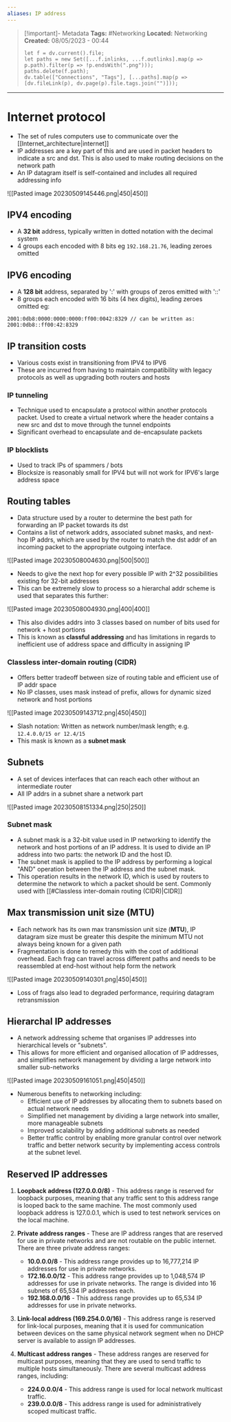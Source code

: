 ```yaml
---
aliases: IP address
---
```


> [!important]- Metadata
> **Tags:** #Networking 
> **Located:** Networking
> **Created:** 08/05/2023 - 00:44
> ```dataviewjs
> let f = dv.current().file;
> let paths = new Set([...f.inlinks, ...f.outlinks].map(p => p.path).filter(p => !p.endsWith(".png")));
> paths.delete(f.path);
> dv.table(["Connections", "Tags"], [...paths].map(p => [dv.fileLink(p), dv.page(p).file.tags.join("")]));
> ```

___
# Internet protocol
- The set of rules computers use to communicate over the [[Internet_architecture|internet]]
- IP addresses are a key part of this and are used in packet headers to indicate a src and dst. This is also used to make routing decisions on the network path
- An IP datagram itself is self-contained and includes all required addressing info 

![[Pasted image 20230509145446.png|450|450]]
## IPV4 encoding
- A **32 bit** address, typically written in dotted notation with the decimal system 
- 4 groups each encoded with 8 bits  eg `192.168.21.76`, leading zeroes omitted
## IPV6 encoding
- A **128 bit**  address,  separated by ':' with groups of zeros emitted with '::'
- 8 groups each encoded with 16 bits (4 hex digits), leading zeroes omitted eg:
```
2001:0db8:0000:0000:0000:ff00:0042:8329 // can be written as:
2001:0db8::ff00:42:8329
```

## IP transition costs
- Various costs exist in transitioning from IPV4 to IPV6
- These are incurred from having to maintain compatibility with legacy protocols as well as upgrading both routers and hosts
### IP tunneling
- Technique used to encapsulate a protocol within another protocols packet. Used to create a virtual network where the header contains a new src and dst to move through the tunnel endpoints
- Significant overhead to encapsulate and de-encapsulate packets

### IP blocklists
- Used to track IPs of spammers / bots 
- Blocksize is reasonably small for IPV4 but will not work for IPV6's large address space  
## Routing tables
-   Data structure used by a router to determine the best path for forwarding an IP packet towards its dst
-   Contains a list of network addrs, associated subnet masks, and next-hop IP addrs, which are used by the router to match the dst addr of an incoming packet to the appropriate outgoing interface.

![[Pasted image 20230508004630.png|500|500]]

- Needs to give the next hop for every possible IP with  2^32 possibilities existing for 32-bit addresses
- This can be extremely slow to process so a hierarchal addr scheme is used that separates this further:

![[Pasted image 20230508004930.png|400|400]]

- This also divides addrs into 3 classes based on number of bits used for network + host portions 
- This is known as **classful addressing** and has limitations in regards to inefficient use of address space and difficulty in assigning IP

### Classless inter-domain routing (CIDR)
- Offers better tradeoff between size of routing table and efficient use of IP addr space 
- No IP classes, uses mask instead of prefix,  allows for dynamic sized network and host portions 

![[Pasted image 20230509143712.png|450|450]]
- Slash notation: Written as network number/mask length; e.g. `12.4.0.0/15 or 12.4/15`
- This mask is known as a **subnet mask**
## Subnets
- A set of devices interfaces that can reach each other without an intermediate router 
- All IP addrs in a subnet share a network part 

![[Pasted image 20230508151334.png|250|250]]
### Subnet mask
- A subnet mask is a 32-bit value used in IP networking to identify the network and host portions of an IP address. It is used to divide an IP address into two parts: the network ID and the host ID.
- The subnet mask is applied to the IP address by performing a logical "AND" operation between the IP address and the subnet mask.
- This operation results in the network ID, which is used by routers to determine the network to which a packet should be sent. Commonly used with [[#Classless inter-domain routing (CIDR)|CIDR]]
## Max transmission unit size (MTU)
- Each network has its own max transmission unit size (**MTU**), IP datagram size must be greater this despite the minimum MTU not always being known for a given path
- Fragmentation is done to remedy this with the cost of additional overhead. Each frag can travel across different paths and needs to be reassembled at end-host without help form the network 

![[Pasted image 20230509140301.png|450|450]]
- Loss of frags also lead to degraded performance, requiring datagram retransmission

## Hierarchal IP addresses
- A network addressing scheme that organises IP addresses into hierarchical levels or "subnets". 
- This allows for more efficient and organised allocation of IP addresses, and simplifies network management by dividing a large network into smaller sub-networks

![[Pasted image 20230509161051.png|450|450]]
- Numerous benefits to networking including: 
    -   Efficient use of IP addresses by allocating them to subnets based on actual network needs
    -   Simplified net management by dividing a large network into smaller, more manageable subnets
    -   Improved scalability by adding additional subnets as needed
    -   Better traffic control by enabling more granular control over network traffic and better network security by implementing access controls at the subnet level.
## Reserved IP addresses
1.  **Loopback address (127.0.0.0/8)** - This address range is reserved for loopback purposes, meaning that any traffic sent to this address range is looped back to the same machine. The most commonly used loopback address is 127.0.0.1, which is used to test network services on the local machine.
2.  **Private address ranges** - These are IP address ranges that are reserved for use in private networks and are not routable on the public internet. There are three private address ranges:
	-   **10.0.0.0/8** - This address range provides up to 16,777,214 IP addresses for use in private networks.
	-   **172.16.0.0/12** - This address range provides up to 1,048,574 IP addresses for use in private networks. The range is divided into 16 subnets of 65,534 IP addresses each.
	-   **192.168.0.0/16** - This address range provides up to 65,534 IP addresses for use in private networks.
3.  **Link-local address (169.254.0.0/16)** - This address range is reserved for link-local purposes, meaning that it is used for communication between devices on the same physical network segment when no DHCP server is available to assign IP addresses.
4.  **Multicast address ranges** - These address ranges are reserved for multicast purposes, meaning that they are used to send traffic to multiple hosts simultaneously. There are several multicast address ranges, including:
	
	-   **224.0.0.0/4** - This address range is used for local network multicast traffic.
	-   **239.0.0.0/8** - This address range is used for administratively scoped multicast traffic.
